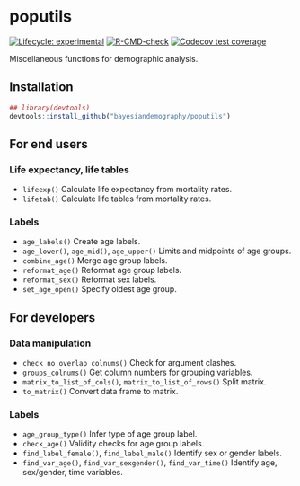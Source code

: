 
<!-- README.md is generated from README.Rmd. Please edit that file -->

# poputils

<!-- badges: start -->

[![Lifecycle:
experimental](https://img.shields.io/badge/lifecycle-experimental-orange.svg)](https://lifecycle.r-lib.org/articles/stages.html#experimental)
[![R-CMD-check](https://github.com/bayesiandemography/poputils/actions/workflows/R-CMD-check.yaml/badge.svg)](https://github.com/bayesiandemography/poputils/actions/workflows/R-CMD-check.yaml)
[![Codecov test
coverage](https://codecov.io/gh/bayesiandemography/poputils/branch/main/graph/badge.svg)](https://app.codecov.io/gh/bayesiandemography/poputils?branch=main)
<!-- badges: end -->

Miscellaneous functions for demographic analysis.

## Installation

``` r
## library(devtools)
devtools::install_github("bayesiandemography/poputils")
```

## For end users

### Life expectancy, life tables

-   `lifeexp()` Calculate life expectancy from mortality rates.
-   `lifetab()` Calculate life tables from mortality rates.

### Labels

-   `age_labels()` Create age labels.
-   `age_lower()`, `age_mid()`, `age_upper()` Limits and midpoints of
    age groups.
-   `combine_age()` Merge age group labels.
-   `reformat_age()` Reformat age group labels.
-   `reformat_sex()` Reformat sex labels.
-   `set_age_open()` Specify oldest age group.

## For developers

### Data manipulation

-   `check_no_overlap_colnums()` Check for argument clashes.
-   `groups_colnums()` Get column numbers for grouping variables.
-   `matrix_to_list_of_cols()`, `matrix_to_list_of_rows()` Split matrix.
-   `to_matrix()` Convert data frame to matrix.

### Labels

-   `age_group_type()` Infer type of age group label.
-   `check_age()` Validity checks for age group labels.
-   `find_label_female()`, `find_label_male()` Identify sex or gender
    labels.
-   `find_var_age()`, `find_var_sexgender()`, `find_var_time()` Identify
    age, sex/gender, time variables.
